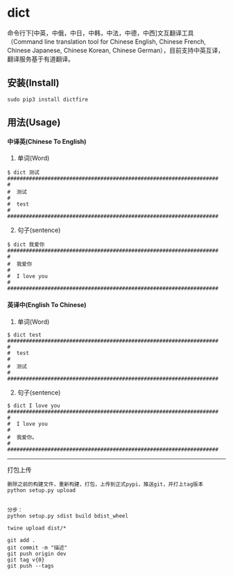 # dict

命令行下[中英，中俄，中日，中韩，中法，中德，中西]文互翻译工具（Command line translation tool for Chinese English, 
Chinese French, Chinese Japanese, Chinese Korean, Chinese German），目前支持中英互译，翻译服务基于有道翻译。


## 安装(Install)

```
sudo pip3 install dictfire
```

## 用法(Usage)

#### 中译英(Chinese To English)

1. 单词(Word)
```
$ dict 测试
####################################################################
#  
#  测试 
#  
#  test
#
####################################################################
```

2. 句子(sentence)
```
$ dict 我爱你
####################################################################
#  
#  我爱你
#  
#  I love you
#
####################################################################
```

#### 英译中(English To Chinese)
1. 单词(Word)
```
$ dict test
####################################################################
#  
#  test
#  
#  测试
#  
####################################################################
```

2. 句子(sentence)
```
$ dict I love you
####################################################################
#  
#  I love you
#
#  我爱你。
#
####################################################################
```
***


打包上传
```
删除之前的构建文件，重新构建，打包，上传到正式pypi，推送git，并打上tag版本
python setup.py upload


分步：
python setup.py sdist build bdist_wheel

twine upload dist/*

git add .
git commit -m "描述"
git push origin dev
git tag v{0}
git push --tags
```
